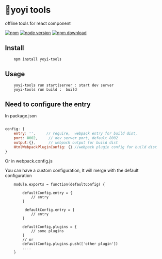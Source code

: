 # yoyi tools 

offline tools for react component

[![npm](https://img.shields.io/npm/v/npm.svg)](https://www.npmjs.com/package/yoyi-tools)
[![node version][node-image]][node-url]
[![npm download][download-image]][download-url]

[coveralls-url]: https://coveralls.io/r/react-component/rc-tools?branch=master
[gemnasium-image]: http://img.shields.io/gemnasium/react-component/rc-tools.svg?style=flat-square
[gemnasium-url]: https://gemnasium.com/react-component/rc-tools
[node-image]: https://img.shields.io/badge/node.js-%3E=6.0.0-green.svg?style=flat-square
[node-url]: http://nodejs.org/download/
[download-image]: https://img.shields.io/npm/dm/yoyi-tools.svg?style=flat-square
[download-url]: https://npmjs.org/package/yoyi-tools

## Install 
```
    npm install yoyi-tools 
```

## Usage

```
    yoyi-tools run start|server : start dev server 
    yoyi-tools run build :  build 
```

## Need to configure the entry

In package.json 

```js 

config: {
    entry: '',     // require,  webpack entry for build dist, 
    port: 8002,     // dev server port, default 8002
    output:{},      // webpack output for build dist
    HtmlWebpackPluginConfig: {} //webpack plugin config for build dist 
}

```
Or in webpack.config.js 

You can have a custom configuration, It will merge with the default configuration

```
    module.exports = function(defaultConfig) {
        
        defaultConfig.entry = {
            // entry
        }

         defaultConfig.entry = {
            // entry
        }
        
        defaultConfig.plugins = {
            // some plugins
        }
        // or
        defaultConfig.plugins.push(['other plugin'])
        ....
    }


```

